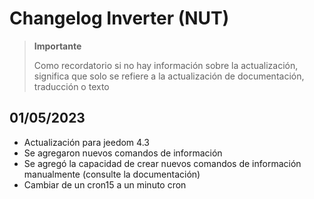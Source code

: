 # Changelog Inverter (NUT)

>**Importante**
>
>Como recordatorio si no hay información sobre la actualización, significa que solo se refiere a la actualización de documentación, traducción o texto

## 01/05/2023

- Actualización para jeedom 4.3
- Se agregaron nuevos comandos de información
- Se agregó la capacidad de crear nuevos comandos de información manualmente (consulte la documentación)
- Cambiar de un cron15 a un minuto cron

